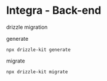 # Integra - Back-end

drizzle migration

generate

```
npx drizzle-kit generate
```

migrate

```
npx drizzle-kit migrate
```
